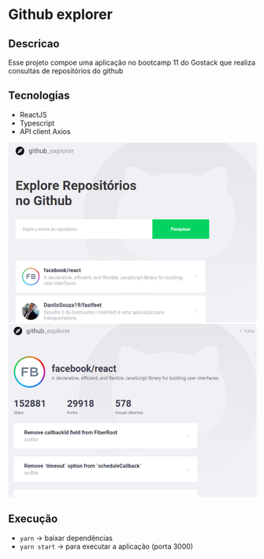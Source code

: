 # Github explorer

## Descricao
<p>
  Esse projeto compoe uma aplicação no bootcamp 11 do Gostack que realiza consultas de repositórios do github
</p>

## Tecnologias
* ReactJS
* Typescript
* API client Axios

<img src="./.github/dashboard.png" alt="dashoard" />
<img src="./.github/repository.png" alt="repository"/>

## Execução
* ```yarn``` -> baixar dependências
* ```yarn start``` -> para executar a aplicação (porta 3000)
